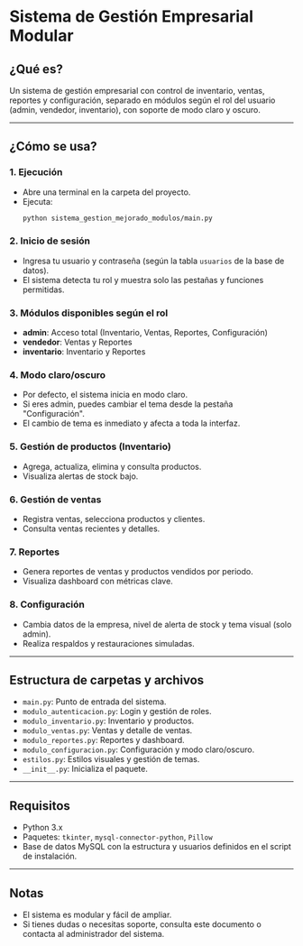 # Sistema de Gestión Empresarial Modular

## ¿Qué es?
Un sistema de gestión empresarial con control de inventario, ventas, reportes y configuración, separado en módulos según el rol del usuario (admin, vendedor, inventario), con soporte de modo claro y oscuro.

---

## ¿Cómo se usa?

### 1. **Ejecución**
- Abre una terminal en la carpeta del proyecto.
- Ejecuta:
  ```bash
  python sistema_gestion_mejorado_modulos/main.py
  ```

### 2. **Inicio de sesión**
- Ingresa tu usuario y contraseña (según la tabla `usuarios` de la base de datos).
- El sistema detecta tu rol y muestra solo las pestañas y funciones permitidas.

### 3. **Módulos disponibles según el rol**
- **admin**: Acceso total (Inventario, Ventas, Reportes, Configuración)
- **vendedor**: Ventas y Reportes
- **inventario**: Inventario y Reportes

### 4. **Modo claro/oscuro**
- Por defecto, el sistema inicia en modo claro.
- Si eres admin, puedes cambiar el tema desde la pestaña "Configuración".
- El cambio de tema es inmediato y afecta a toda la interfaz.

### 5. **Gestión de productos (Inventario)**
- Agrega, actualiza, elimina y consulta productos.
- Visualiza alertas de stock bajo.

### 6. **Gestión de ventas**
- Registra ventas, selecciona productos y clientes.
- Consulta ventas recientes y detalles.

### 7. **Reportes**
- Genera reportes de ventas y productos vendidos por periodo.
- Visualiza dashboard con métricas clave.

### 8. **Configuración**
- Cambia datos de la empresa, nivel de alerta de stock y tema visual (solo admin).
- Realiza respaldos y restauraciones simuladas.

---

## **Estructura de carpetas y archivos**

- `main.py`: Punto de entrada del sistema.
- `modulo_autenticacion.py`: Login y gestión de roles.
- `modulo_inventario.py`: Inventario y productos.
- `modulo_ventas.py`: Ventas y detalle de ventas.
- `modulo_reportes.py`: Reportes y dashboard.
- `modulo_configuracion.py`: Configuración y modo claro/oscuro.
- `estilos.py`: Estilos visuales y gestión de temas.
- `__init__.py`: Inicializa el paquete.

---

## **Requisitos**
- Python 3.x
- Paquetes: `tkinter`, `mysql-connector-python`, `Pillow`
- Base de datos MySQL con la estructura y usuarios definidos en el script de instalación.

---

## **Notas**
- El sistema es modular y fácil de ampliar.
- Si tienes dudas o necesitas soporte, consulta este documento o contacta al administrador del sistema. 